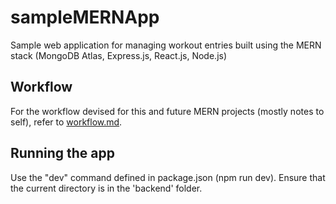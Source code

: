 # sampleMERNApp
Sample web application for managing workout entries built using the MERN stack (MongoDB Atlas, Express.js, React.js, Node.js)

## Workflow
For the workflow devised for this and future MERN projects (mostly notes to self), refer to [workflow.md](./workflow.md).

## Running the app
Use the "dev" command defined in package.json (npm run dev). Ensure that the current directory is in the 'backend' folder.